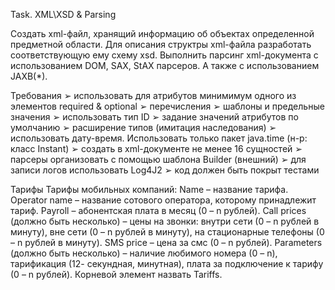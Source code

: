 Task. XML\XSD & Parsing

Cоздать xml-файл, хранящий информацию об объектах определенной 
предметной области. Для описания структры xml-файла разработать 
соответствующую ему схему xsd. Выполнить парсинг xml-документа с 
использованием DOM, SAX, StAX парсеров.
 А также с использованием JAXB(*).
 
Требования
➢ использовать для атрибутов минимимум одного из элементов required & optional
➢ перечисления
➢ шаблоны и предельные значения
➢ использовать тип ID
➢ задание значений атрибутов по умолчанию
➢ расширение типов (имитация наследования)
➢ использовать дату-время. Использовать только пакет java.time (н-р: класс Instant)
➢ создать в xml-документе не менее 16 сущностей
➢ парсеры организовать с помощью шаблона Builder (внешний)
➢ для записи логов использовать Log4J2
➢ код должен быть покрыт тестами

Тарифы
Тарифы мобильных компаний:
Name – название тарифа.
Operator name – название сотового оператора, которому принадлежит тариф.
Payroll – абонентская плата в месяц (0 – n рублей).
Сall prices (должно быть несколько) – цены на звонки: внутри сети 
(0 – n рублей в минуту), вне сети (0 – n рублей в минуту), на стационарные телефоны (0 –
n рублей в минуту).
SMS price – цена за смс (0 – n рублей).
Parameters (должно быть несколько) – наличие любимого номера (0 – n), тарификация (12-
секундная, минутная), плата за подключение к тарифу (0 – n рублей).
Корневой элемент назвать Tariffs.
